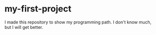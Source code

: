 # my-first-project
I made this repository to show my programming path. I don't know much, but I will get better.
